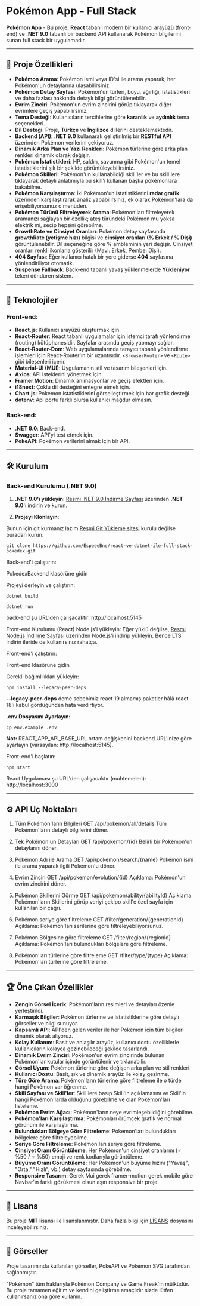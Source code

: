 # Pokémon App - Full Stack

**Pokémon App** - Bu proje, **React** tabanlı modern bir kullanıcı arayüzü (front-end) ve **.NET 9.0** tabanlı bir backend API kullanarak Pokémon bilgilerini sunan full stack bir uygulamadır.

---

## 🚀 Proje Özellikleri

- **Pokémon Arama**: Pokémon ismi veya ID'si ile arama yaparak, her Pokémon'un detaylarına ulaşabilirsiniz.
- **Pokémon Detay Sayfası**: Pokémon'un türleri, boyu, ağırlığı, istatistikleri ve daha fazlası hakkında detaylı bilgi görüntülenebilir.
- **Evrim Zinciri**: Pokémon'un evrim zincirini görüp tıklayarak diğer evrimlere geçiş yapabilirsiniz.
- **Tema Desteği**: Kullanıcıların tercihlerine göre **karanlık** ve **aydınlık** tema seçenekleri.
- **Dil Desteği**: Proje, **Türkçe** ve **İngilizce** dillerini desteklemektedir.
- **Backend (API)**: **.NET 9.0** kullanarak geliştirilmiş bir **RESTful API** üzerinden Pokémon verilerini çekiyoruz.
- **Dinamik Arka Plan ve Yazı Renkleri**: Pokémon türlerine göre arka plan renkleri dinamik olarak değişir.
- **Pokémon İstatistikleri**: HP, saldırı, savunma gibi Pokémon'un temel istatistiklerini şık bir şekilde görüntüleyebilirsiniz.
- **Pokémon Skilleri**: Pokémon'un kullanabildiği skill'ler ve bu skill'lere tıklayarak detaylı anlatımıyla bu skill'i kullanan başka pokémonlara bakabilme.
- **Pokémon Karşılaştırma**: İki Pokémon'un istatistiklerini **radar grafik** üzerinden karşılaştırarak analiz yapabilirsiniz, ek olarak Pokémon'lara da erişebiliyorsunuz o menüden.
- **Pokémon Türünü Filtreleyerek Arama**: Pokémon'ları filtreleyerek aramanızı sağlayan bir özellik; ateş türündeki Pokémon mu yoksa elektrik mi, seçip hepsini görebilme.
- **GrowthRate ve Cinsiyet Oranları**: Pokémon detay sayfasında **growthRate (yetişme hızı)** bilgisi ve **cinsiyet oranları (% Erkek / % Dişi)** görüntülenebilir. Dil seçeneğine göre % ambleminin yeri değişir. Cinsiyet oranları renkli ikonlarla gösterilir (Mavi: Erkek, Pembe: Dişi).
- **404 Sayfası**: Eğer kullanıcı hatalı bir yere giderse **404** sayfasına yönlendiriliyor otomatik.
- **Suspense Fallback**: Back-end tabanlı yavaş yüklenmelerde **Yükleniyor** tekeri döndüren sistem.

---

## 🔧 Teknolojiler

### Front-end:
- **React.js**: Kullanıcı arayüzü oluşturmak için.
- **React-Router**: React tabanlı uygulamalar için istemci tarafı yönlendirme (routing) kütüphanesidir. Sayfalar arasında geçiş yapmayı sağlar.
- **React-Router-Dom**: Web uygulamalarında tarayıcı tabanlı yönlendirme işlemleri için React-Router'ın bir uzantısıdır. `<BrowserRouter>` ve `<Route>` gibi bileşenleri içerir.
- **Material-UI (MUI)**: Uygulamanın stil ve tasarım bileşenleri için.
- **Axios**: API isteklerini yönetmek için.
- **Framer Motion**: Dinamik animasyonlar ve geçiş efektleri için.
- **i18next**: Çoklu dil desteğini entegre etmek için.
- **Chart.js**: Pokemon istatistiklerini görselleştirmek için bar grafik desteği.
- **dotenv**: Api portu farklı olursa kullanıcı mağdur olmasın.

### Back-end:
- **.NET 9.0**: Back-end.
- **Swagger**: API'yi test etmek için.
- **PokeAPI**: Pokémon verilerini almak için bir API.

---

## 🛠️ Kurulum

### **Back-end Kurulumu (.NET 9.0)**

1. **.NET 9.0'ı yükleyin**: [Resmi .NET 9.0 İndirme Sayfası](https://dotnet.microsoft.com/download/dotnet/9.0) üzerinden **.NET 9.0**'ı indirin ve kurun.


2. **Projeyi Klonlayın**:

Bunun için git kurmanız lazım [Resmi Git Yükleme sitesi](https://git-scm.com/downloads) kurulu değilse buradan kurun.


   ```
   git clone https://github.com/EspeeeBne/react-ve-dotnet-ile-full-stack-pokedex.git
   ```

Back-end'i çalıştırın:

PokedexBackend klasörüne gidin

Projeyi derleyin ve çalıştırın:

   ```
dotnet build
   ```

   ```
dotnet run
   ```

back-end şu URL'den çalışacaktır: http://localhost:5145

Front-end Kurulumu (React)
Node.js'i yükleyin: Eğer yüklü değilse, [Resmi Node.js İndirme Sayfası](https://nodejs.org/en/download/current) üzerinden Node.js'i indirip yükleyin. Bence LTS indirin ileride de kullanırsınız rahatça.

Front-end'i çalıştırın:

Front-end klasörüne gidin

Gerekli bağımlılıkları yükleyin:


   ```
 npm install --legacy-peer-deps
   ```

**--legacy-peer-deps** deme sebebimiz react 19 almamış paketler hâlâ react 18'i kabul gördüğünden hata verdirtiyor.

**.env Dosyasını Ayarlayın:**

   ```
cp env.example .env
   ```

**Not:** REACT_APP_API_BASE_URL ortam değişkenini backend URL'inize göre ayarlayın (varsayılan: http://localhost:5145).

Front-end'i başlatın:

   ```
npm start
   ```

React Uygulaması şu URL'den çalışacaktır (muhtemelen): http://localhost:3000


---

## ⚙️ API Uç Noktaları


1. Tüm Pokémon'ların Bilgileri
GET /api/pokemon/all/details
Tüm Pokémon'ların detaylı bilgilerini döner.

1. Tek Pokémon'un Detayları
GET /api/pokemon/{id}
Belirli bir Pokémon'un detaylarını döner.

1. Pokémon Adı ile Arama
GET /api/pokemon/search/{name}
Pokémon ismi ile arama yaparak ilgili Pokémon'u döner.

1. Evrim Zinciri
GET /api/pokemon/evolution/{id}
Açıklama: Pokémon'un evrim zincirini döner.

1. Pokémon Skillerini Görme
GET /api/pokemon/ability/{abilityId}
Açıklama: Pokémon'ların Skillerini görüp veriyi çekipo skill'e özel sayfa için kullanılan bir çağrı.

1. Pokémon seriye göre filtreleme
GET /filter/generation/{generationId}
Açıklama: Pokémon'ları serilerine göre filtreleyebiliyorsunuz.

1. Pokémon Bölgesine göre filtreleme
GET /filter/region/{regionId}
Açıklama: Pokémon'ları bulundukları bölgelere göre filtreleme.

1. Pokémon'ları türlerine göre filtreleme
GET /filter/type/{type}
Açıklama: Pokémon'ları türlerine göre filtreleme.

---

## 🏆 Öne Çıkan Özellikler

- **Zengin Görsel İçerik**: Pokémon'ların resimleri ve detayları özenle yerleştirildi.
- **Karmaşık Bilgiler**: Pokémon türlerine ve istatistiklerine göre detaylı görseller ve bilgi sunuyor.
- **Kapsamlı API**: API'den gelen veriler ile her Pokémon için tüm bilgileri dinamik olarak alıyoruz.
- **Kolay Kullanım**: Basit ve anlaşılır arayüz, kullanıcı dostu özelliklerle kullanıcıların kolayca gezinebileceği şekilde tasarlandı.
- **Dinamik Evrim Zinciri**: Pokémon'un evrim zincirinde bulunan Pokémon'lar kutular içinde görüntülenir ve tıklanabilir.
- **Görsel Uyum**: Pokémon türlerine göre değişen arka plan ve stil renkleri.
- **Kullanıcı Dostu**: Basit, şık ve dinamik arayüz ile kolay gezinme.
- **Türe Göre Arama**: Pokémon'ların türlerine göre filtreleme ile o türde hangi Pokémon var öğrenme.
- **Skill Sayfası ve Skill'ler**: Skill'lere basıp Skill'in açıklamasını ve Skill'in hangi Pokémon'larda olduğunu görebilme ve olan Pokémon'ları listeleme.
- **Pokémon Evrim Ağacı**: Pokémon'ların neye evrimleşebildiğini görebilme.
- **Pokémon'ları Karşılaştırma**: Pokémonları örümcek grafik ve normal görünüm ile karşılaştırma.
- **Bulundukları Bölgeye Göre Filtreleme**: Pokémon'ları bulundukları bölgelere göre filtreleyebilme.
- **Seriye Göre Filtreleme**: Pokémon'ları seriye göre filtreleme.
- **Cinsiyet Oranı Görüntüleme**: Her Pokémon'un cinsiyet oranlarını (♂ %50 / ♀ %50) emoji ve renk kodlarıyla görüntüleme.
- **Büyüme Oranı Görüntüleme**: Her Pokémon'un büyüme hızını ("Yavaş", "Orta," "Hızlı", vb.) detay sayfasında görebilme.
- **Responsive Tasarım**: Gerek Mui gerek framer-motion gerek mobile göre Navbar'ın farklı gözükmesi olsun aşırı responsive bir proje.



---

## 📄 Lisans
Bu proje **MIT** lisansı ile lisanslanmıştır. Daha fazla bilgi için [LİSANS](./LICENSE) dosyasını inceleyebilirsiniz.

---

## 🎨 Görseller
Proje tasarımında kullanılan görseller, PokeAPI ve Pokémon SVG tarafından sağlanmıştır.

"Pokémon" tüm haklarıyla Pokémon Company ve Game Freak'in mülküdür. Bu proje tamamen eğitim ve kendini geliştirme amaçlıdır sizde lütfen kullanırsanız ona göre kullanın.